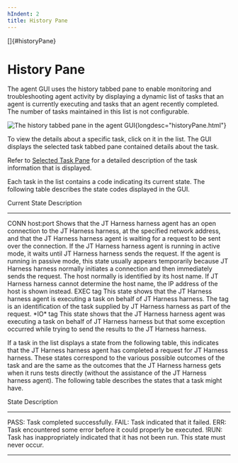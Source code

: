 ```yaml
---
hIndent: 2
title: History Pane
---
```


[]{#historyPane}

# History Pane

The agent GUI uses the history tabbed pane to enable monitoring and troubleshooting agent activity
by displaying a dynamic list of tasks that an agent is currently executing and tasks that an agent
recently completed. The number of tasks maintained in this list is not configurable.

![The history tabbed pane in the agent
GUI](../../images/agentGUIhistory.gif){longdesc="historyPane.html"}

To view the details about a specific task, click on it in the list. The GUI displays the selected
task tabbed pane contained details about the task.

Refer to [Selected Task Pane](taskPane.html) for a detailed description of the task information that
is displayed.

Each task in the list contains a code indicating its current state. The following table describes
the state codes displayed in the GUI.

  Current State    Description
  ---------------- ------------------------------------------------------------------------------------------------------------------------------------------------------------------------------------------------------------------------------------------------------------------------------------------------------------------------------------------------------------------------------------------------------------------------------------------------------------------------------------------------------------------------------------------------------------------------------------------------------------------------------------------------------------------------------------
  CONN host:port   Shows that the JT Harness harness agent has an open connection to the JT Harness harness, at the specified network address, and that the JT Harness harness agent is waiting for a request to be sent over the connection. If the JT Harness harness agent is running in active mode, it waits until JT Harness harness sends the request. If the agent is running in passive mode, this state usually appears temporarily because JT Harness harness normally initiates a connection and then immediately sends the request. The host normally is identified by its host name. If JT Harness harness cannot determine the host name, the IP address of the host is shown instead.
  EXEC tag         This state shows that the JT Harness harness agent is executing a task on behalf of JT Harness harness. The tag is an identification of the task supplied by JT Harness harness as part of the request.
  \*IO\* tag       This state shows that the JT Harness harness agent was executing a task on behalf of JT Harness harness but that some exception occurred while trying to send the results to the JT Harness harness.

If a task in the list displays a state from the following table, this indicates that the JT Harness
harness agent has completed a request for JT Harness harness. These states correspond to the various
possible outcomes of the task and are the same as the outcomes that the JT Harness harness gets when
it runs tests directly (without the assistance of the JT Harness harness agent). The following table
describes the states that a task might have.

  State   Description
  ------- -------------------------------------------------------------------------------------------
  PASS:   Task completed successfully.
  FAIL:   Task indicated that it failed.
  ERR:    Task encountered some error before it could properly be executed.
  !RUN:   Task has inappropriately indicated that it has not been run. This state must never occur.

----------------------------------------------------------------------------------------------------


